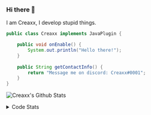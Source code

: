 ### Hi there 👋

I am Creaxx, I develop stupid things. 

```java
public class Creaxx implements JavaPlugin {

    public void onEnable() {
        System.out.println("Hello there!");
    }
    
    public String getContactInfo() {
        return "Message me on discord: Creaxx#0001";
    }
}
```

![Creaxx's Github Stats](https://github-readme-stats.vercel.app/api?username=CreaxxOG&show_icons=true&theme=dark&count_private=true)

<details>
  <summary>Code Stats</summary>

<!--START_SECTION:waka-->
![Code Time](http://img.shields.io/badge/Code%20Time-940%20hrs%204%20mins-blue)

![Lines of code](https://img.shields.io/badge/From%20Hello%20World%20I%27ve%20Written-2%20Thousand%20lines%20of%20code-blue)

**🐱 My GitHub Data** 

> 🏆 656 Contributions in the Year 2022
 > 
> 📦 231.4 kB Used in GitHub's Storage 
 > 
> 🚫 Not Opted to Hire
 > 
> 📜 3 Public Repositories 
 > 
> 🔑 3 Private Repositories  
 > 
**I'm an Early 🐤** 

```text
🌞 Morning    19 commits     █░░░░░░░░░░░░░░░░░░░░░░░░   4.3% 
🌆 Daytime    213 commits    ████████████░░░░░░░░░░░░░   48.19% 
🌃 Evening    190 commits    ██████████░░░░░░░░░░░░░░░   42.99% 
🌙 Night      20 commits     █░░░░░░░░░░░░░░░░░░░░░░░░   4.52%

```
📅 **I'm Most Productive on Sunday** 

```text
Monday       52 commits     ███░░░░░░░░░░░░░░░░░░░░░░   11.76% 
Tuesday      69 commits     ████░░░░░░░░░░░░░░░░░░░░░   15.61% 
Wednesday    71 commits     ████░░░░░░░░░░░░░░░░░░░░░   16.06% 
Thursday     52 commits     ███░░░░░░░░░░░░░░░░░░░░░░   11.76% 
Friday       47 commits     ██░░░░░░░░░░░░░░░░░░░░░░░   10.63% 
Saturday     65 commits     ███░░░░░░░░░░░░░░░░░░░░░░   14.71% 
Sunday       86 commits     ████░░░░░░░░░░░░░░░░░░░░░   19.46%

```


📊 **This Week I Spent My Time On** 

```text
💬 Programming Languages: 
Java                     11 hrs 25 mins      ████████████████████░░░░░   82.66% 
Kotlin                   1 hr 42 mins        ███░░░░░░░░░░░░░░░░░░░░░░   12.3% 
YAML                     23 mins             ░░░░░░░░░░░░░░░░░░░░░░░░░   2.81% 
XML                      17 mins             ░░░░░░░░░░░░░░░░░░░░░░░░░   2.14% 
GitIgnore file           0 secs              ░░░░░░░░░░░░░░░░░░░░░░░░░   0.05%

🔥 Editors: 
IntelliJ                 13 hrs 49 mins      █████████████████████████   100.0%

```

**I Mostly Code in Java** 

```text
Java                     7 repos             ████████████████░░░░░░░░░   63.64% 
Kotlin                   3 repos             ██████░░░░░░░░░░░░░░░░░░░   27.27% 
EJS                      1 repo              ██░░░░░░░░░░░░░░░░░░░░░░░   9.09%

```



 Last Updated on 23/10/2022 18:34:55 UTC
<!--END_SECTION:waka-->
</details>
